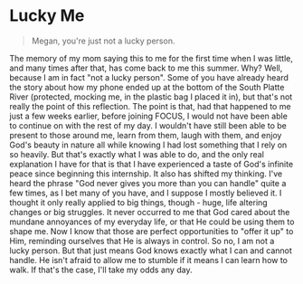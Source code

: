 # Lucky Me
>Megan, you're just not a lucky person.

The memory of my mom saying this to me for the first time when I was little, and many times after that, has come back to me this summer. Why? Well, because I am in fact "not a lucky person". Some of you have already heard the story about how my phone ended up at the bottom of the South Platte River (protected, mocking me, in the plastic bag I placed it in), but that's not really the point of this reflection. 
The point is that, had that happened to me just a few weeks earlier, before joining FOCUS, I would not have been able to continue on with the rest of my day. I wouldn't have still been able to be present to those around me, learn from them, laugh with them, and enjoy God's beauty in nature all while knowing I had lost something that I rely on so heavily. But that's exactly what I was able to do, and the only real explanation I have for that is that I have experienced a taste of God's infinite peace since beginning this internship. 
It also has shifted my thinking. I've heard the phrase "God never gives you more than you can handle" quite a few times, as I bet many of you have, and I suppose I mostly believed it. I thought it only really applied to big things, though - huge, life altering changes or big struggles. It never occurred to me that God cared about the mundane annoyances of my everyday life, or that He could be using them to shape me. Now I know that those are perfect opportunities to "offer it up" to Him, reminding ourselves that He is always in control.
So no, I am not a lucky person. But that just means God knows exactly what I can and cannot handle. He isn't afraid to allow me to stumble if it means I can learn how to walk. If that's the case, I'll take my odds any day.
